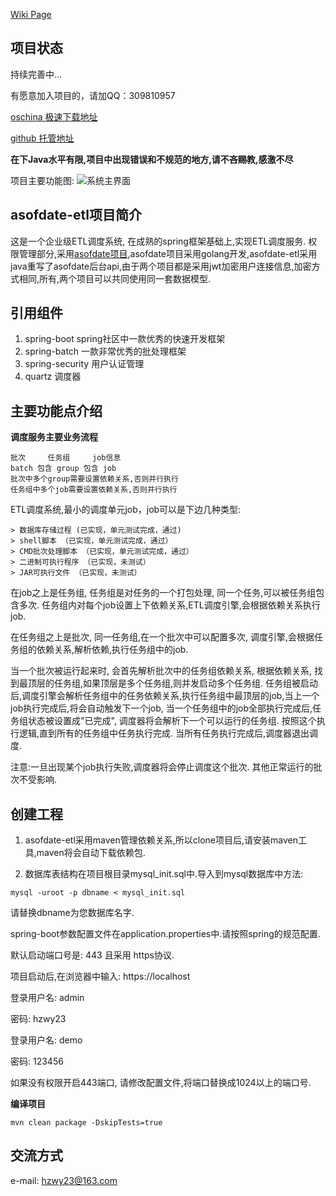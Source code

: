 [Wiki Page](https://github.com/hzwy23/asofdate-etl/wiki)

## 项目状态
持续完善中...

有愿意加入项目的，请加QQ：309810957

[oschina 极速下载地址](http://git.oschina.net/mirrors/asofdate-etl)

[github 托管地址](https://github.com/hzwy23/asofdate-etl)


**在下Java水平有限,项目中出现错误和不规范的地方,请不吝赐教,感激不尽**

项目主要功能图:
![系统主界面](./dispatch_example.gif)

## asofdate-etl项目简介
这是一个企业级ETL调度系统, 在成熟的spring框架基础上,实现ETL调度服务. 权限管理部分,采用[asofdate项目](https://github.com/hzwy23/asofdate),asofdate项目采用golang开发,asofdate-etl采用java重写了asofdate后台api,由于两个项目都是采用jwt加密用户连接信息,加密方式相同,所有,两个项目可以共同使用同一套数据模型.

## 引用组件
1. spring-boot spring社区中一款优秀的快速开发框架
2. spring-batch 一款非常优秀的批处理框架
3. spring-security 用户认证管理
4. quartz 调度器

## 主要功能点介绍

**调度服务主要业务流程**
```
批次     任务组     job信息
batch 包含 group 包含 job
批次中多个group需要设置依赖关系,否则并行执行
任务组中多个job需要设置依赖关系,否则并行执行
```

ETL调度系统,最小的调度单元job，job可以是下边几种类型:
```
> 数据库存储过程 (已实现，单元测试完成，通过)
> shell脚本 （已实现，单元测试完成，通过）
> CMD批次处理脚本 （已实现，单元测试完成，通过）
> 二进制可执行程序 （已实现，未测试）
> JAR可执行文件 （已实现，未测试）
```
在job之上是任务组, 任务组是对任务的一个打包处理, 同一个任务,可以被任务组包含多次. 任务组内对每个job设置上下依赖关系,ETL调度引擎,会根据依赖关系执行job.

在任务组之上是批次, 同一任务组,在一个批次中可以配置多次, 调度引擎,会根据任务组的依赖关系,解析依赖,执行任务组中的job.

当一个批次被运行起来时, 会首先解析批次中的任务组依赖关系, 根据依赖关系, 找到最顶层的任务组,如果顶层是多个任务组,则并发启动多个任务组.
任务组被启动后,调度引擎会解析任务组中的任务依赖关系,执行任务组中最顶层的job,当上一个job执行完成后,将会自动触发下一个job,
当一个任务组中的job全部执行完成后,任务组状态被设置成"已完成", 调度器将会解析下一个可以运行的任务组. 按照这个执行逻辑,直到所有的任务组中任务执行完成.
当所有任务执行完成后,调度器退出调度.

注意:一旦出现某个job执行失败,调度器将会停止调度这个批次. 其他正常运行的批次不受影响.

## 创建工程
1. asofdate-etl采用maven管理依赖关系,所以clone项目后,请安装maven工具,maven将会自动下载依赖包.

2. 数据库表结构在项目根目录mysql_init.sql中.导入到mysql数据库中方法:
```shell
mysql -uroot -p dbname < mysql_init.sql
```
请替换dbname为您数据库名字. 

spring-boot参数配置文件在application.properties中.请按照spring的规范配置.

默认启动端口号是: 443 且采用 https协议.

项目启动后,在浏览器中输入: https://localhost

登录用户名: admin

密码: hzwy23

登录用户名: demo

密码: 123456

如果没有权限开启443端口, 请修改配置文件,将端口替换成1024以上的端口号.

**编译项目**
```shell
mvn clean package -DskipTests=true
```
## 交流方式
e-mail: hzwy23@163.com